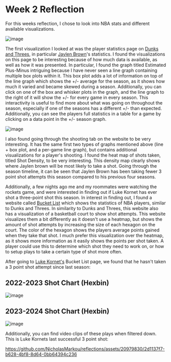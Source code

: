 # Week 2 Reflection
For this weeks reflection, I chose to look into NBA stats and different available visualizations. 

![image](https://github.com/NicholasMarkou/reflections/assets/20979830/eaaa88b9-0d75-4595-8b39-41d799d06dfc)

The first visualization I looked at was the player statistics page on [Dunks and Threes](https://dunksandthrees.com/), in particular [Jaylen Brown](https://dunksandthrees.com/player/1627759)'s statistics.
I found the visualizations on this page to be interesting because of how much data is available, as well as how it was presented. In particular, I found the graph titled Estimated Plus-Minus intriguing because I have
never seen a line graph containing multiple box plots within it. This box plot adds a lot of information on top of the line graph which shows the +/- average for the season, as it shows how much it varied and became skewed 
during a season. Additionally, you can click on one of the box and whisker plots in the graph, and the line graph to the right of it will show the +/- for every game in every season. This interactivity is useful to 
find more about what was going on throughout the season, especially if one of the seasons has a different +/- than expected. Additionally, you can see the players full statistics in a table for a game by clicking on a data point
in the +/- season graph. 


![image](https://github.com/NicholasMarkou/reflections/assets/20979830/6148bfb1-51f4-4d92-afde-92dda9026887)

I also found going through the shooting tab on the website to be very interesting. It has the same first two types of graphs mentioned above (line + box plot, and a per-game line graph), but contains additional visualizations
for a player's shooting. I found the heat map of shots taken, titled Shot Density, to be very interesting. This density map clearly shows where Jaylen brown will be most likely to take a shot. Going through the season timeline,
it can be seen that Jaylen Brown has been taking fewer 3 point shot attempts this season compared to his previous four seasons. 

Additionally, a few nights ago me and my roommates were watching the rockets game, and were interested in finding out if Luke Kornet has ever shot a three-point shot this season. In interest in finding out, I found a 
website called [Bucket List](https://bucketlist.fans) which shows the statistics of NBA players, similar to Dunks and Threes. In similarity to Dunks and Threes, this website also has a visualization of a basketball court
to show shot attempts. This website visualizes them a bit differently as it doesn't use a heatmap, but shows the amount of shot attempts by increasing the size of each hexagon on the court. The color of the hexagon shows
the players average points gained when they take that shot. I much prefer this visualization over the heatmap, as it shows more information as it easily shows the points per shot taken. A player could use this to determine 
which shot they need to work on, or how to setup plays to take a certain type of shot more often. 

After going to [Luke Kornet's](https://bucketlist.fans/player/nba/1628436) Bucket List page, we found that he hasn't taken a 3 point shot attempt since last season:

## 2022-2023 Shot Chart (Hexbin)
![image](https://github.com/NicholasMarkou/reflections/assets/20979830/3d29ca84-24d7-42ea-abab-106346f7b3bf)

## 2023-2024 Shot Chart (Hexbin)
![image](https://github.com/NicholasMarkou/reflections/assets/20979830/bd7bb6fa-2eaa-4dd7-a0c1-d3627a9e50de)

Additionally, you can find video clips of these plays when filtered down. This is Luke Kornets last successful 3 point shot: 

https://github.com/NicholasMarkou/reflections/assets/20979830/2d1137f7-b628-4bf8-8d64-0bb64394c236


